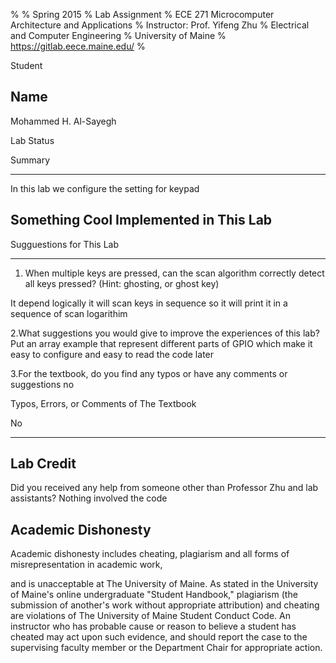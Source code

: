 %
% Spring 2015
% Lab Assignment 
% ECE 271 Microcomputer Architecture and Applications
% 
Instructor: Prof. Yifeng Zhu
% Electrical and Computer Engineering
%
 University of Maine
% https://gitlab.eece.maine.edu/
%

Student 

Name
-------------------------------------------------

Mohammed H. Al-Sayegh

Lab Status 

Summary

-------------------------------------------------

In this lab we configure the setting for keypad


Something Cool Implemented in This Lab
-------------------------------------------------




Sugguestions for This Lab

-------------------------------------------------

1. When multiple keys are pressed, can the scan algorithm correctly detect all keys pressed? 
(Hint: ghosting, or ghost key)

It depend logically it will scan keys in sequence so it will print it in a sequence of scan logarithim

2.What suggestions you would give to improve the experiences of this lab?
Put an array example that represent different parts of GPIO which make it easy to configure and easy to read the code later

3.For the textbook, do you find any typos or have any comments or suggestions
no


Typos, Errors, or Comments of The Textbook

No

-------------------------------------------------


Lab Credit
-------------------------------------------------

Did you received any help from someone other than 
Professor Zhu and lab assistants?
Nothing involved the code


Academic Dishonesty
-------------------------------------------------


Academic dishonesty includes cheating, plagiarism
and all forms of misrepresentation in academic work, 

and is unacceptable at The University of Maine. As 
stated in the University of Maine's online 
undergraduate "Student Handbook,"
 plagiarism 
(the submission of another's work without appropriate 
attribution) and cheating are violations of The 
University of Maine Student 
Conduct Code. An 
instructor who has probable cause or reason to 
believe a student has cheated may act upon such evidence, 
and should report 
the case to the supervising faculty 
member or the Department Chair for appropriate action.

